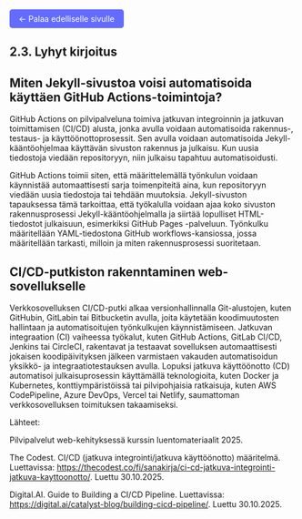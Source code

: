 <a href="https://tonysiren.github.io/pilvipalvelut-web-kehityksessa-tehtavat/" style="display:inline-block;padding:0.5rem 1rem;background-color:#646cff;color:white;border-radius:5px;text-decoration:none;">
  ← Palaa edelliselle sivulle
</a>

## 2.3. Lyhyt kirjoitus

## Miten Jekyll-sivustoa voisi automatisoida käyttäen GitHub Actions-toimintoja?

GitHub Actions on pilvipalveluna toimiva jatkuvan integroinnin ja jatkuvan toimittamisen (CI/CD) alusta, jonka avulla voidaan automatisoida rakennus-, testaus- ja käyttöönottoprosessit. Sen avulla voidaan automatisoida Jekyll-kääntöohjelmaa käyttävän sivuston rakennus ja julkaisu. Kun uusia tiedostoja viedään repositoryyn, niin julkaisu tapahtuu automatisoidusti. 

GitHub Actions toimii siten, että määrittelemällä työnkulun voidaan käynnistää automaattisesti sarja toimenpiteitä aina, kun repositoryyn viedään uusia tiedostoja tai tehdään muutoksia. Jekyll-sivuston tapauksessa tämä tarkoittaa, että työkalulla voidaan ajaa koko sivuston rakennusprosessi Jekyll-kääntöohjelmalla ja siirtää lopulliset HTML-tiedostot julkaisuun, esimerkiksi GitHub Pages -palveluun. Työnkulku määritellään YAML-tiedostona GitHub workflows-kansiossa, jossa määritellään tarkasti, milloin ja miten rakennusprosessi suoritetaan.

## CI/CD-putkiston rakenntaminen web-sovellukselle

Verkkosovelluksen CI/CD-putki alkaa versionhallinnalla Git-alustojen, kuten GitHubin, GitLabin tai Bitbucketin avulla, joita käytetään koodimuutosten hallintaan ja automatisoitujen työnkulkujen käynnistämiseen.
Jatkuvan integraation (CI) vaiheessa työkalut, kuten GitHub Actions, GitLab CI/CD, Jenkins tai CircleCI, rakentavat ja testaavat sovelluksen automaattisesti jokaisen koodipäivityksen jälkeen varmistaen vakauden automatisoidun yksikkö- ja integraatiotestauksen avulla.
Lopuksi jatkuva käyttöönotto (CD) automatisoi julkaisuprosessin käyttämällä teknologioita, kuten Docker ja Kubernetes, konttiympäristöissä tai pilvipohjaisia ​​ratkaisuja, kuten AWS CodePipeline, Azure DevOps, Vercel tai Netlify, saumattoman verkkosovelluksen toimituksen takaamiseksi.

Lähteet: 

Pilvipalvelut web-kehityksessä kurssin luentomateriaalit 2025. 

The Codest. CI/CD (jatkuva integrointi/jatkuva käyttöönotto) määritelmä. Luettavissa: https://thecodest.co/fi/sanakirja/ci-cd-jatkuva-integrointi-jatkuva-kayttoonotto/. Luettu 30.10.2025.

Digital.AI. Guide to Building a CI/CD Pipeline. Luettavissa: https://digital.ai/catalyst-blog/building-cicd-pipeline/. Luettu 30.10.2025.









